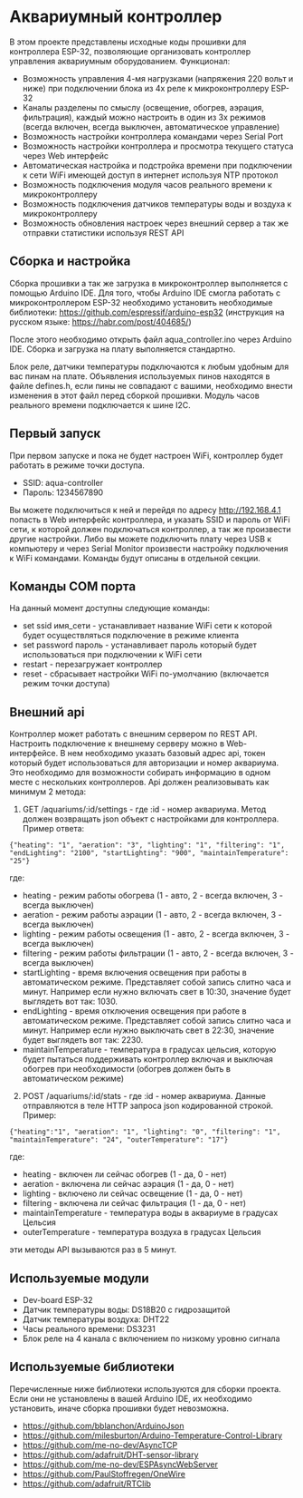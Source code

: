 Аквариумный контроллер
======================

В этом проекте представлены исходные коды прошивки для контроллера ESP-32, позволяющие
организовать контроллер управления аквариумным оборудованием. Функционал:
 * Возможность управления 4-мя нагрузками (напряжения 220 вольт и ниже) при подключении блока из 4х реле
 к микроконтроллеру ESP-32 
 * Каналы разделены по смыслу (освещение, обогрев, аэрация, фильтрация), каждый можно настроить
 в один из 3х режимов (всегда включен, всегда выключен, автоматическое управление)
 * Возможность настройки контроллера командами через Serial Port
 * Возможность настройки контроллера и просмотра текущего статуса через Web интерфейс
 * Автоматическая настройка и подстройка времени при подключении к сети WiFi имеющей доступ в интернет используя
 NTP протокол
 * Возможность подключения модуля часов реального времени к микроконтроллеру
 * Возможность подключения датчиков температуры воды и воздуха к микроконтроллеру
 * Возможность обновления настроек через внешний сервер а так же отправки статистики используя REST API
 
Сборка и настройка
---
Сборка прошивки а так же загрузка в микроконтроллер выполняется с помощью Arduino IDE.
Для того, чтобы Arduino IDE смогла работать с микроконтроллером ESP-32 необходимо установить
необходимые библиотеки: https://github.com/espressif/arduino-esp32 (инструкция на русском языке: https://habr.com/post/404685/)
  
После этого необходимо открыть файл aqua_controller.ino через Arduino IDE. Сборка и загрузка на плату
выполняется стандартно.

Блок реле, датчики температуры подключаются к любым удобным для вас пинам на плате. Объявления
используемых пинов находятся в файле defines.h, если пины не совпадают с вашими, необходимо внести
изменения в этот файл перед сборкой прошивки. Модуль часов реального времени подключается к
шине I2C.

Первый запуск
---
При первом запуске и пока не будет настроен WiFi, контроллер будет работать в режиме точки доступа.
 * SSID: aqua-controller
 * Пароль: 1234567890
 
Вы можете подключиться к ней и перейдя по адресу http://192.168.4.1 попасть в Web интерфейс
контроллера, и указать SSID и пароль от WiFi сети, к которой должен подключаться контроллер, а так же
произвести другие настройки. Либо вы можете подключить плату через USB к компьютеру и через Serial Monitor
произвести настройку подключения к WiFi командами. Команды будут описаны в отдельной секции.

Команды COM порта
---
На данный момент доступны следующие команды:
 * set ssid имя_сети - устанавливает название WiFi сети к которой будет осуществляться подключение
 в режиме клиента
 * set password пароль - устанавливает пароль который будет использоваться при подключении к WiFi
 сети
 * restart - перезагружает контроллер
 * reset - сбрасывает настройки WiFi по-умолчанию (включается режим точки доступа)
 
Внешний api
---
Контроллер может работать с внешним сервером по REST API. Настроить подключение к внешнему
серверу можно в Web-интерфейсе. В нем необходимо указать базовый адрес api, токен
который будет использоваться для авторизации и номер аквариума. Это необходимо для возможности
собирать информацию в одном месте с нескольких контроллеров. Api должен реализовывать как минимум
2 метода:
1. GET /aquariums/:id/settings - где :id - номер аквариума. Метод должен возвращать
json объект с настройками для контроллера. Пример ответа:
```
{"heating": "1", "aeration": "3", "lighting": "1", "filtering": "1", "endLighting": "2100", "startLighting": "900", "maintainTemperature": "25"}
```
где:
 * heating - режим работы обогрева (1 - авто, 2 - всегда включен, 3 - всегда выключен)
 * aeration - режим работы аэрации (1 - авто, 2 - всегда включен, 3 - всегда выключен)
 * lighting - режим работы освещения (1 - авто, 2 - всегда включен, 3 - всегда выключен)
 * filtering - режим работы фильтрации (1 - авто, 2 - всегда включен, 3 - всегда выключен)
 * startLighting - время включения освещения при работы в автоматическом режиме. Представляет собой
 запись слитно часа и минут. Например если нужно включать свет в 10:30, значение будет
 выглядеть вот так: 1030.
 * endLighting - время отключения освещения при работе в автоматическом режиме. Представляет собой
 запись слитно часа и минут. Например если нужно выключать свет в 22:30, значение будет
 выглядеть вот так: 2230.
 * maintainTemperature - температура в градусах цельсия, которую будет пытаться поддерживать
 контроллер включая и выключая обогрев при необходимости (обогрев должен быть в автоматическом режиме)
2. POST /aquariums/:id/stats - где :id - номер аквариума. Данные отправляются в теле HTTP запроса
json кодированной строкой. Пример:
```
{"heating":"1", "aeration": "1", "lighting": "0", "filtering": "1", "maintainTemperature": "24", "outerTemperature": "17"}
```
где:
 * heating - включен ли сейчас обогрев (1 - да, 0 - нет)
 * aeration - включена ли сейчас аэрация (1 - да, 0 - нет)
 * lighting - включено ли сейчас освещение (1 - да, 0 - нет)
 * filtering - включена ли сейчас фильтрация (1 - да, 0 - нет)
 * maintainTemperature - температура воды в аквариуме в градусах Цельсия
 * outerTemperature - температура воздуха в градусах Цельсия
 
эти методы API вызываются раз в 5 минут.

Используемые модули
---
 * Dev-board ESP-32
 * Датчик температуры воды: DS18B20 с гидрозащитой
 * Датчик температуры воздуха: DHT22
 * Часы реального времени: DS3231
 * Блок реле на 4 канала с включением по низкому уровню сигнала
 
Используемые библиотеки
---
Перечисленные ниже библиотеки используются для сборки проекта. Если они не установлены
в вашей Arduino IDE, их необходимо установить, иначе сборка прошивки будет невозможна.
 * https://github.com/bblanchon/ArduinoJson
 * https://github.com/milesburton/Arduino-Temperature-Control-Library
 * https://github.com/me-no-dev/AsyncTCP
 * https://github.com/adafruit/DHT-sensor-library
 * https://github.com/me-no-dev/ESPAsyncWebServer
 * https://github.com/PaulStoffregen/OneWire
 * https://github.com/adafruit/RTClib
 